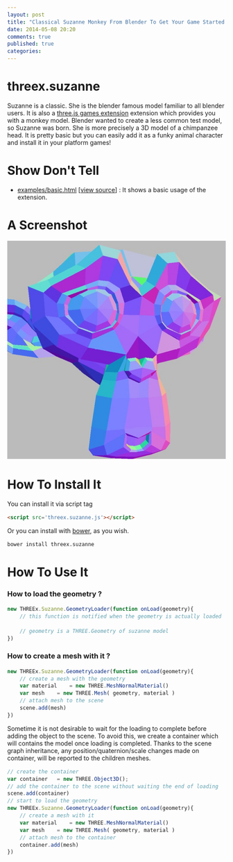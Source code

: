 ```yaml
---
layout: post
title: "Classical Suzanne Monkey From Blender To Get Your Game Started With threex.suzanne"
date: 2014-05-08 20:20
comments: true
published: true
categories: 
---
```



threex.suzanne
==============

Suzanne is a classic. She is the blender famous model familiar to all blender users. It is also a [three.js games extension](http://www.threejsgames.com/extensions/) extension which provides you with a monkey model. Blender wanted to create a less common test model, so Suzanne was born. She is more precisely a 3D model of a chimpanzee head. It is pretty basic but you can easily add it as a funky animal character and install it in your platform games! 


Show Don't Tell
===============
* [examples/basic.html](http://jeromeetienne.github.io/threex.suzanne/examples/basic.html)
\[[view source](https://github.com/jeromeetienne/threex.suzanne/blob/master/examples/basic.html)\] :
It shows a basic usage of the extension.

A Screenshot
============
[![screenshot](https://raw.githubusercontent.com/jeromeetienne/threex.suzanne/master/examples/images/screenshot-threex-suzanne-512x512.jpg)](http://jeromeetienne.github.io/threex.suzanne/examples/basic.html)


How To Install It
=================

You can install it via script tag

```html
<script src='threex.suzanne.js'></script>
```

Or you can install with [bower](http://bower.io/), as you wish.

```bash
bower install threex.suzanne
```

How To Use It
=============

### How to load the geometry ?

```javascript
new THREEx.Suzanne.GeometryLoader(function onLoad(geometry){
    // this function is notified when the geometry is actually loaded
    
    // geometry is a THREE.Geometry of suzanne model
})
```

### How to create a mesh with it ?

```javascript
new THREEx.Suzanne.GeometryLoader(function onLoad(geometry){
    // create a mesh with the geometry
    var material    = new THREE.MeshNormalMaterial()
    var mesh    = new THREE.Mesh( geometry, material )
    // attach mesh to the scene
    scene.add(mesh)
})
```

Sometime it is not desirable to wait for the loading to complete before 
adding the object to the scene. To avoid this, we create a container
which will contains the model once loading is completed.
Thanks to the scene graph inheritance, any position/quaternion/scale
changes made on container, will be reported to the children meshes.

```javascript
// create the container
var container   = new THREE.Object3D();
// add the container to the scene without waiting the end of loading
scene.add(container)
// start to load the geometry
new THREEx.Suzanne.GeometryLoader(function onLoad(geometry){
    // create a mesh with it
    var material    = new THREE.MeshNormalMaterial()
    var mesh    = new THREE.Mesh( geometry, material )
    // attach mesh to the container
    container.add(mesh)
})
```
